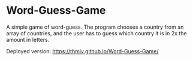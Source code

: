 # Word-Guess-Game

A simple game of word-guess.  The program chooses a country from an array of countries, and the user has to guess which country it is in 2x the amount in letters.

Deployed version: https://thmiv.github.io/Word-Guess-Game/
